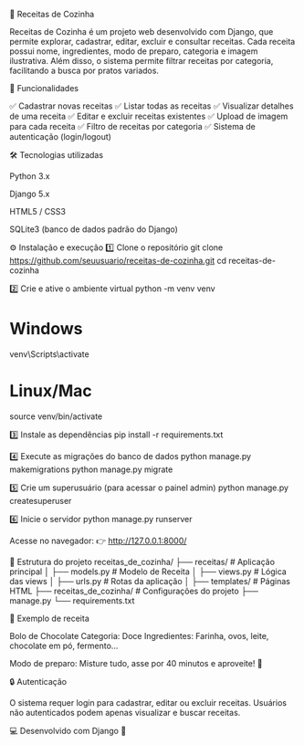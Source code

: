 🍲 Receitas de Cozinha

Receitas de Cozinha é um projeto web desenvolvido com Django, que permite explorar, cadastrar, editar, excluir e consultar receitas.
Cada receita possui nome, ingredientes, modo de preparo, categoria e imagem ilustrativa.
Além disso, o sistema permite filtrar receitas por categoria, facilitando a busca por pratos variados.

🚀 Funcionalidades

✅ Cadastrar novas receitas
✅ Listar todas as receitas
✅ Visualizar detalhes de uma receita
✅ Editar e excluir receitas existentes
✅ Upload de imagem para cada receita
✅ Filtro de receitas por categoria
✅ Sistema de autenticação (login/logout)

🛠️ Tecnologias utilizadas

Python 3.x

Django 5.x

HTML5 / CSS3

SQLite3 (banco de dados padrão do Django)

⚙️ Instalação e execução
1️⃣ Clone o repositório
git clone https://github.com/seuusuario/receitas-de-cozinha.git
cd receitas-de-cozinha

2️⃣ Crie e ative o ambiente virtual
python -m venv venv
# Windows
venv\Scripts\activate
# Linux/Mac
source venv/bin/activate

3️⃣ Instale as dependências
pip install -r requirements.txt

4️⃣ Execute as migrações do banco de dados
python manage.py makemigrations
python manage.py migrate

5️⃣ Crie um superusuário (para acessar o painel admin)
python manage.py createsuperuser

6️⃣ Inicie o servidor
python manage.py runserver


Acesse no navegador:
👉 http://127.0.0.1:8000/

🧁 Estrutura do projeto
receitas_de_cozinha/
├── receitas/              # Aplicação principal
│   ├── models.py          # Modelo de Receita
│   ├── views.py           # Lógica das views
│   ├── urls.py            # Rotas da aplicação
│   ├── templates/         # Páginas HTML
├── receitas_de_cozinha/   # Configurações do projeto
├── manage.py
└── requirements.txt


📸 Exemplo de receita

Bolo de Chocolate
Categoria: Doce
Ingredientes: Farinha, ovos, leite, chocolate em pó, fermento...

Modo de preparo: Misture tudo, asse por 40 minutos e aproveite! 🍫

🔒 Autenticação

O sistema requer login para cadastrar, editar ou excluir receitas.
Usuários não autenticados podem apenas visualizar e buscar receitas.

💻 Desenvolvido com Django 💚